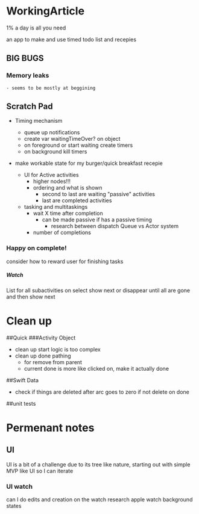 # WorkingArticle
1% a day is all you need

an app to make and use timed todo list and recepies

## BIG BUGS
### Memory leaks
    - seems to be mostly at beggining

## Scratch Pad
- Timing mechanism
    - queue up notifications
    - create var waitingTimeOver? on object
    - on foreground or start waiting create timers
    - on background kill timers
    
- make workable state for my burger/quick breakfast recepie
    - UI for Active activities
        - higher nodes!!!
        - ordering and what is shown
            - second to last are waiting "passive" activities
            - last are completed activities
    - tasking and multitaskings
        - wait X time after completion
            - can be made passive if has a passive timing
                - research between dispatch Queue vs Actor system
        - number of completions
    
### Happy on complete!
consider how to reward user for finishing tasks

##### Watch
List for all subactivities on select show next or disappear until all are gone and then show next

# Clean up
##Quick
###Activity Object 
 - clean up start logic is too complex
 - clean up done pathing 
    - for remove from parent
    - current done is more like clicked on, make it actually done

##Swift Data
- check if things are deleted after arc goes to zero if not delete on done

##unit tests

# Permenant notes
## UI
UI is a bit of a challenge due to its tree like nature, starting out with 
simple MVP like UI so I can iterate

### UI watch
can I do edits and creation on the watch
research apple watch background states
